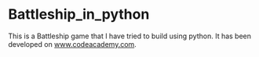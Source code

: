 # Battleship_in_python
This is a Battleship game that I have tried to build using python. 
It has been developed on www.codeacademy.com. 
